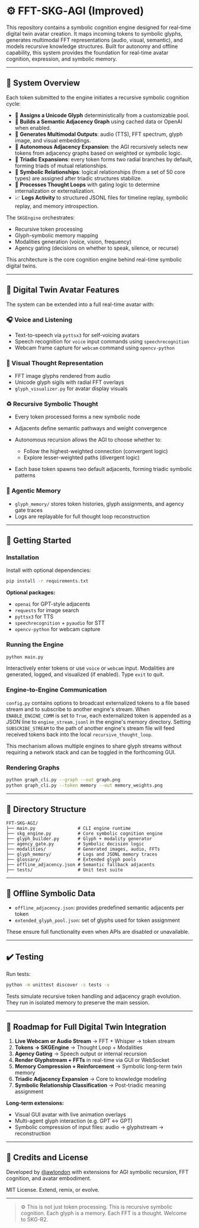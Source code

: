 # ⚙️ FFT-SKG‑AGI (Improved)

This repository contains a symbolic cognition engine designed for real-time digital twin avatar creation. It maps incoming tokens to symbolic glyphs, generates multimodal FFT representations (audio, visual, semantic), and models recursive knowledge structures. Built for autonomy and offline capability, this system provides the foundation for real-time avatar cognition, expression, and symbolic memory.

---

## 🧠 System Overview

Each token submitted to the engine initiates a recursive symbolic cognition cycle:

* 🔹 **Assigns a Unicode Glyph** deterministically from a customizable pool.
* 🔸 **Builds a Semantic Adjacency Graph** using cached data or OpenAI when enabled.
* 🔺 **Generates Multimodal Outputs**: audio (TTS), FFT spectrum, glyph image, and visual embeddings.
* 🧡 **Autonomous Adjacency Expansion**: the AGI recursively selects new tokens from adjacency graphs based on weighted or symbolic logic.
* 🔭 **Triadic Expansions**: every token forms two radial branches by default, forming triads of mutual relationships.
* 🪯 **Symbolic Relationships**: logical relationships (from a set of 50 core types) are assigned after triadic structures stabilize.
* 🐽 **Processes Thought Loops** with gating logic to determine internalization or externalization.
* 📈 **Logs Activity** to structured JSONL files for timeline replay, symbolic replay, and memory introspection.

The `SKGEngine` orchestrates:

* Recursive token processing
* Glyph-symbolic memory mapping
* Modalities generation (voice, vision, frequency)
* Agency gating (decisions on whether to speak, silence, or recurse)

This architecture is the core cognition engine behind real-time symbolic digital twins.

---

## 🧬 Digital Twin Avatar Features

The system can be extended into a full real-time avatar with:

### 🎧 Voice and Listening

* Text-to-speech via `pyttsx3` for self-voicing avatars
* Speech recognition for `voice` input commands using `speechrecognition`
* Webcam frame capture for `webcam` command using `opencv-python`

### 🎨 Visual Thought Representation

* FFT image glyphs rendered from audio
* Unicode glyph sigils with radial FFT overlays
* `glyph_visualizer.py` for avatar display visuals

### ♻️ Recursive Symbolic Thought

* Every token processed forms a new symbolic node
* Adjacents define semantic pathways and weight convergence
* Autonomous recursion allows the AGI to choose whether to:

  * Follow the highest-weighted connection (convergent logic)
  * Explore lesser-weighted paths (divergent logic)
* Each base token spawns two default adjacents, forming triadic symbolic patterns

### 🧠 Agentic Memory

* `glyph_memory/` stores token histories, glyph assignments, and agency gate traces
* Logs are replayable for full thought loop reconstruction

---

## 🚀 Getting Started

### Installation

Install with optional dependencies:

```bash
pip install -r requirements.txt
```

**Optional packages:**

* `openai` for GPT-style adjacents
* `requests` for image search
* `pyttsx3` for TTS
* `speechrecognition` + `pyaudio` for STT
* `opencv-python` for webcam capture

### Running the Engine

```bash
python main.py
```

Interactively enter tokens or use `voice` or `webcam` input. Modalities are generated, logged, and visualized (if enabled). Type `exit` to quit.

### Engine-to-Engine Communication

`config.py` contains options to broadcast externalized tokens to a file based stream and to subscribe to another engine's stream. When `ENABLE_ENGINE_COMM` is set to `True`, each externalized token is appended as a JSON line to `engine_stream.jsonl` in the engine's memory directory. Setting `SUBSCRIBE_STREAM` to the path of another engine's stream file will feed received tokens back into the local `recursive_thought_loop`.

This mechanism allows multiple engines to share glyph streams without requiring a network stack and can be toggled in the forthcoming GUI.

### Rendering Graphs

```bash
python graph_cli.py --graph --out graph.png
python graph_cli.py --token memory --out memory_weights.png
```

---

## 📁 Directory Structure

```
FFT-SKG-AGI/
├── main.py                # CLI engine runtime
├── skg_engine.py          # Core symbolic cognition engine
├── glyph_builder.py       # Glyph + modality generator
├── agency_gate.py         # Symbolic decision logic
├── modalities/            # Generated images, audio, FFTs
├── glyph_memory/          # Logs and JSONL memory traces
├── glossary/              # Extended glyph pools
├── offline_adjacency.json # Semantic fallback adjacents
├── tests/                 # Unit test suite
```

---

## 🦾 Offline Symbolic Data

* `offline_adjacency.json`: provides predefined semantic adjacents per token
* `extended_glyph_pool.json`: set of glyphs used for token assignment

These ensure full functionality even when APIs are disabled or unavailable.

---

## ✔️ Testing

Run tests:

```bash
python -m unittest discover -s tests -v
```

Tests simulate recursive token handling and adjacency graph evolution. They run in isolated memory to preserve the main session.

---

## 🔮 Roadmap for Full Digital Twin Integration

1. **Live Webcam or Audio Stream** → FFT + Whisper → token stream
2. **Tokens → SKGEngine** → Thought Loop + Modalities
3. **Agency Gating** → Speech output or internal recursion
4. **Render Glyphstream + FFTs** in real-time via GUI or WebSocket
5. **Memory Compression + Reinforcement** → Symbolic long-term twin memory
6. **Triadic Adjacency Expansion** → Core to knowledge modeling
7. **Symbolic Relationship Classification** → Post-triadic meaning assignment

**Long-term extensions:**

* Visual GUI avatar with live animation overlays
* Multi-agent glyph interaction (e.g. GPT ↔ GPT)
* Symbolic compression of input files: audio → glyphstream → reconstruction

---

## 🤝 Credits and License

Developed by [@awlondon](https://github.com/awlondon) with extensions for AGI symbolic recursion, FFT cognition, and avatar embodiment.

MIT License. Extend, remix, or evolve.

---

> ⚙️ This is not just token processing. This is recursive symbolic cognition.
> Each glyph is a memory. Each FFT is a thought. Welcome to SKG-R2.

